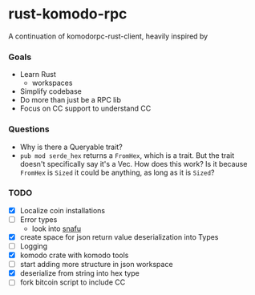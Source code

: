 # rust-komodo-rpc

A continuation of komodorpc-rust-client, heavily inspired by 

### Goals
- Learn Rust
  - workspaces
- Simplify codebase
- Do more than just be a RPC lib
- Focus on CC support to understand CC

### Questions
- Why is there a Queryable trait?
- `pub mod serde_hex` returns a `FromHex`, which is a trait. But the trait
doesn't specifically say it's a Vec<u8>. How does this work? 
Is it because `FromHex` is `Sized` it could be anything, 
as long as it is `Sized`? 

### TODO
- [x] Localize coin installations
- [ ] Error types
  - look into [snafu](https://docs.rs/snafu/0.1.4/snafu/)
- [x] create space for json return value deserialization into Types
- [ ] Logging
- [x] komodo crate with komodo tools
- [ ] start adding more structure in json workspace
- [x] deserialize from string into hex type
- [ ] fork bitcoin script to include CC